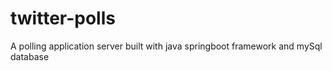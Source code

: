 # twitter-polls
A polling application server built with java springboot framework and mySql database
